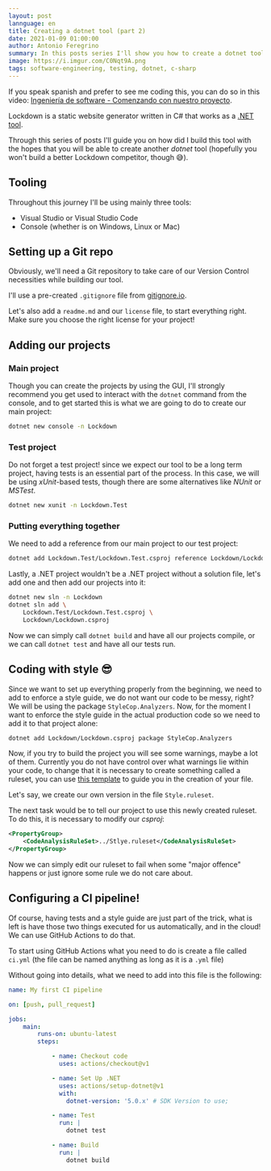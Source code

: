 ```yaml
---
layout: post
lannguage: en
title: Creating a dotnet tool (part 2)
date: 2021-01-09 01:00:00
author: Antonio Feregrino
summary: In this posts series I'll show you how to create a dotnet tool from scratch, following the best software engineering practices such as version control, continuous integration and thorough testing.
image: https://i.imgur.com/C0Nqt9A.png
tags: software-engineering, testing, dotnet, c-sharp
---
```


If you speak spanish and prefer to see me coding this, you can do so in this video: [Ingeniería de software  - Comenzando con nuestro proyecto](https://youtu.be/wXseAL7NCnk).

Lockdown is a static website generator written in C# that works as a [.NET tool](https://docs.microsoft.com/en-us/dotnet/core/tools/global-tools).

Through this series of posts I'll guide you on how did I build this tool with the hopes that you will be able to create another *dotnet* tool (hopefully you won't build a better Lockdown competitor, though 😅).

## Tooling  

Throughout this journey I'll be using mainly three tools:  

 - Visual Studio or Visual Studio Code
 - Console (whether is on Windows, Linux or Mac)

## Setting up a Git repo  

Obviously, we'll need a Git repository to take care of our Version Control necessities while building our tool.

I'll use a pre-created `.gitignore` file from [gitignore.io](https://www.toptal.com/developers/gitignore/api/dotnetcore,visualstudiocode,visualstudio).

Let's also add a `readme.md` and our `license` file, to start everything right. Make sure you choose the right license for your project!

## Adding our projects 

### Main project

Though you can create the projects by using the GUI, I'll strongly recommend you get used to interact with the `dotnet` command from the console, and to get started this is what we are going to do to create our main project:  

```bash
dotnet new console -n Lockdown
``` 

### Test project

Do not forget a test project! since we expect our tool to be a long term project, having tests is an essential part of the process. In this case, we will be using *xUnit*-based tests, though there are some alternatives like *NUnit* or *MSTest*.

```bash
dotnet new xunit -n Lockdown.Test
``` 

### Putting everything together  

We need to add a reference from our main project to our test project:  

```bash
dotnet add Lockdown.Test/Lockdown.Test.csproj reference Lockdown/Lockdown.csproj 
``` 

Lastly, a .NET project wouldn't be a .NET project without a solution file, let's add one and then add our projects into it:  

```bash
dotnet new sln -n Lockdown
dotnet sln add \
    Lockdown.Test/Lockdown.Test.csproj \
    Lockdown/Lockdown.csproj
``` 

Now we can simply call `dotnet build` and have all our projects compile, or we can call `dotnet test` and have all our tests run.

## Coding with style 😎  

Since we want to set up everything properly from the beginning, we need to add to enforce a style guide, we do not want our code to be messy, right? We will be using the package `StyleCop.Analyzers`. Now, for the moment I want to enforce the style guide in the actual production code so we need to add it to that project alone:

```bash
dotnet add Lockdown/Lockdown.csproj package StyleCop.Analyzers
```

Now, if you try to build the project you will see some warnings, maybe a lot of them. Currently you do not have control over what warnings lie within your code, to change that it is necessary to create something called a ruleset, you can use [this template](https://github.com/DotNetAnalyzers/StyleCopAnalyzers/blob/master/StyleCop.Analyzers/StyleCop.Analyzers.ruleset) to guide you in the creation of your file.  

Let's say, we create our own version in the file `Style.ruleset`.

The next task would be to tell our project to use this newly created ruleset. To do this, it is necessary to modify our *csproj*:  

```xml
<PropertyGroup>
    <CodeAnalysisRuleSet>../Stlye.ruleset</CodeAnalysisRuleSet>
</PropertyGroup>
```

Now we can simply edit our ruleset to fail when some "major offence" happens or just ignore some rule we do not care about.

## Configuring a CI pipeline!  

Of course, having tests and a style guide are just part of the trick, what is left is have those two things executed for us automatically, and in the cloud! We can use GitHub Actions to do that. 

To start using GitHub Actions what you need to do is create a file called `ci.yml` (the file can be named anything as long as it is a `.yml` file)

Without going into details, what we need to add into this file is the following:  

```yml
name: My first CI pipeline

on: [push, pull_request]

jobs:
    main:
        runs-on: ubuntu-latest
        steps:

            - name: Checkout code
              uses: actions/checkout@v1

            - name: Set Up .NET
              uses: actions/setup-dotnet@v1
              with:
                dotnet-version: '5.0.x' # SDK Version to use;

            - name: Test
              run: |
                dotnet test

            - name: Build
              run: |
                dotnet build
```